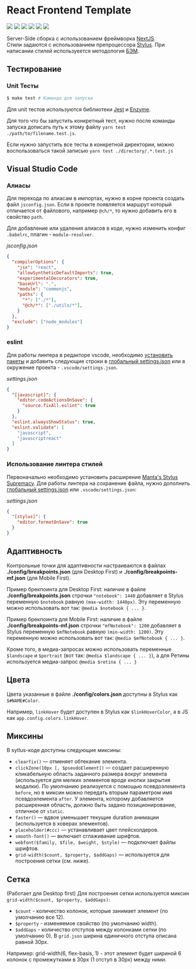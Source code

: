 # React Frontend Template

![](https://img.shields.io/badge/version-2.0.0-blue)
![](https://img.shields.io/badge/size-419Kb-critical)
![](https://img.shields.io/badge/gzip-140Kb-orange)
![](https://img.shields.io/badge/node-12.14.1-green)
![](https://img.shields.io/badge/react-16.12.0-inactive)
![](https://img.shields.io/badge/next-9.1.3-inactive)

Server-Side сборка с использованием фреймворка [NextJS](https://nextjs.org/).
<br />
Стили задаются с использованием препроцессора [Stylus](http://stylus-lang.com). При написании стилей используеется методология [БЭМ](https://ru.bem.info/methodology/quick-start).

## Тестирование
### Unit Тесты

```bash
$ make test # Команда для запуска
```

Для unit тестов используются библиотеки [Jest](https://jestjs.io/) и [Enzyme](https://airbnb.io/enzyme/).

Для того что бы запустить конкретный тест, нужно после команды запуска дописать путь к этому файлу `yarn test ./path/to/filename.test.js`.

Если нужно запустить все тесты в конкретной директории, можно воспользоваться такой записью `yarn test ./directory/.*.test.js`

## Visual Studio Code
### Алиасы

Для перехода по алиасам в импортах, нужно в корне проекта создать файл `jsconfig.json`. Если в проекте появляется маршрут который отличается от файлового, например `@ch/*`, то нужно добавить его в свойство `path`.

Для добавление или удаления алиасов в коде, нужно изменить конфиг `.babelrc`, плагин - `module-resolver`.

*jsconfig.json*
```json
{
  "compilerOptions": {
    "jsx": "react",
    "allowSyntheticDefaultImports": true,
    "experimentalDecorators": true,
    "baseUrl": ".",
    "module": "commonjs",
    "paths": {
      "*": ["./*"],
      "@ch/*": ["./utils/*"],
    }
  },
  "exclude": ["node_modules"]
}
```

### eslint

Для работы линтера в редакторе vscode, необходимо [установить пакеты](#markdown-header-установка) и добавить следующие строки в [глобальный settings.json](https://code.visualstudio.com/docs/getstarted/settings#_settings-file-locations) или в окружение проекта - `.vscode/settings.json`.

*settings.json*
```json
{
  "[javascript]": {
    "editor.codeActionsOnSave": {
      "source.fixAll.eslint": true
    }
  },
  "eslint.alwaysShowStatus": true,
  "eslint.validate": [
    "javascript",
    "javascriptreact"
  ]
}
```

### Использование линтера стилей

Первоначально необходимо установить расширение [Manta's Stylus Supremacy](https://marketplace.visualstudio.com/items?itemName=thisismanta.stylus-supremacy). Для работы линтера на сохранение файла, нужно дополнить [глобальный settings.json](https://code.visualstudio.com/docs/getstarted/settings#_settings-file-locations) или `.vscode/settings.json`:

*settings.json*
```json
{
  "[stylus]": {
    "editor.formatOnSave": true
  }
}
```

## Адаптивность

Контрольные точки для адаптивности настраиваются в файлах **./config/breakpoints.json** (для Desktop First) и **./config/breakpoints-mf.json** (для Mobile First).

Пример брекпоинта для Desktop First: наличие в файле **./config/breakpoints.json** строчки `"notebook": 1440` добавляет в Stylus переменную `$notebook` равную `(max-width: 1440px)`.
Эту переменную можно использовать вот так: `@media $notebook { ... }`.

Пример брекпоинта для Mobile First: наличие в файле **./config/breakpoints-mf.json** строчки `"mfNotebook": 1200` добавляет в Stylus переменную `$mfNotebook` равную `(min-width: 1200)`.
Эту переменную можно использовать вот так: `@media $mfNotebook { ... }`.

Кроме того, в медиа-запросах можно использовать переменные `$landscape` и `$portrait` (вот так: `@media $landscape { ... }`), а для Ретины используется медиа-запрос `@media $retina { ... }`


## Цвета

Цвета указанные в файле **./config/colors.json** доступны в Stylus как `$#NAME#Color`.

Например, `linkHover` будет доступен в Stylus как `$linkHoverColor`, а в JS как `app.config.colors.linkHover`.


## Миксины

В sytlus-коде доступны следующие миксины:

* `clearfix()` — отменяет обтекание элемента.
* `clickZone(10px [, $pseudoElement])` — создает расширенную кликабельную область заданного размера вокруг элемента (используется для мелких элементов вроде кнопки закрытия модалки). По умолчанию реализуется с помощью псевдоэлемента `before`, но в миксин можно передать вторым параметром имя псевдоэлемента `after`. У элемента, которому добавляется расширенная область, должно быть задано позиционирование, отличное от `static`.
* `faster()` — вдвое уменьшает текущие duration анимации (используется в ховерах элементов).
* `placeholder(#ccc)` — устанавливает цвет плейсхолдеров.
* `smooth-font()` — включает сглаживание шрифтов.
* `webfont($family, $file, $weight, $style)` — подключает файлы шрифтов.
* `grid-width($count, $property, $addGaps)` — используется для построения сетки (см. ниже).


## Сетка

(Работает для Desktop first)
Для построения сетки используется миксин `grid-width($count, $property, $addGaps)`:

* `$count` - количество колонок, которые занимает элемент (по умолчанию все 12).
* `$property` - изменяемое свойство (по умолчанию width).
* `$addGaps` - количество отступов между колонками сетки (по умолчанию 0). В `grid.json` ширина единичного отступа описана равной 30px.

Например: grid-width(6, flex-basis, 1) - этот элемент будет шириной 6 колонок с промежутками в 30px (1 отступ в 30px) между ними.
